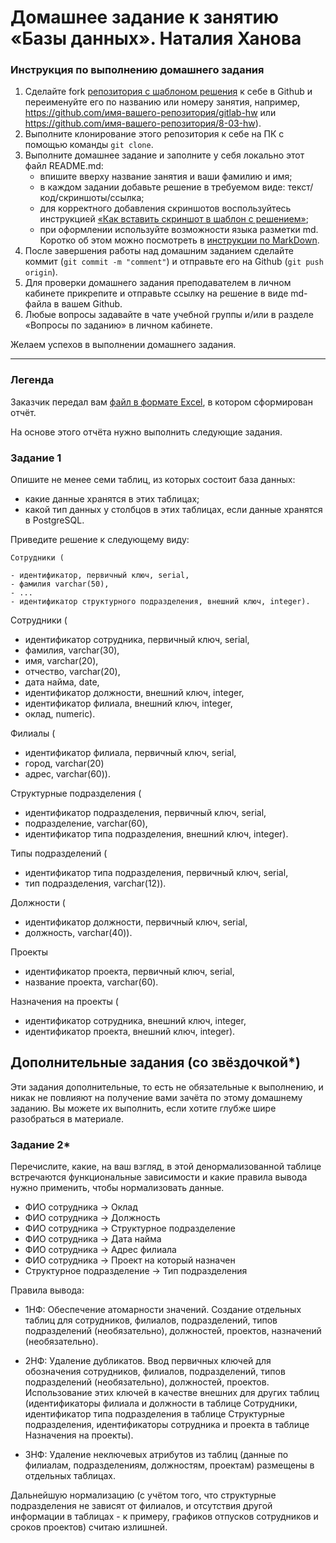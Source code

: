 # Домашнее задание к занятию «Базы данных». Наталия Ханова

### Инструкция по выполнению домашнего задания

1. Сделайте fork [репозитория c шаблоном решения](https://github.com/netology-code/sys-pattern-homework) к себе в Github и переименуйте его по названию или номеру занятия, например, https://github.com/имя-вашего-репозитория/gitlab-hw или https://github.com/имя-вашего-репозитория/8-03-hw).
2. Выполните клонирование этого репозитория к себе на ПК с помощью команды `git clone`.
3. Выполните домашнее задание и заполните у себя локально этот файл README.md:
   - впишите вверху название занятия и ваши фамилию и имя;
   - в каждом задании добавьте решение в требуемом виде: текст/код/скриншоты/ссылка;
   - для корректного добавления скриншотов воспользуйтесь инструкцией [«Как вставить скриншот в шаблон с решением»](https://github.com/netology-code/sys-pattern-homework/blob/main/screen-instruction.md);
   - при оформлении используйте возможности языка разметки md. Коротко об этом можно посмотреть в [инструкции по MarkDown](https://github.com/netology-code/sys-pattern-homework/blob/main/md-instruction.md).
4. После завершения работы над домашним заданием сделайте коммит (`git commit -m "comment"`) и отправьте его на Github (`git push origin`).
5. Для проверки домашнего задания преподавателем в личном кабинете прикрепите и отправьте ссылку на решение в виде md-файла в вашем Github.
6. Любые вопросы задавайте в чате учебной группы и/или в разделе «Вопросы по заданию» в личном кабинете.

Желаем успехов в выполнении домашнего задания.

---
### Легенда

Заказчик передал вам [файл в формате Excel](https://github.com/netology-code/sdb-homeworks/blob/main/resources/hw-12-1.xlsx), в котором сформирован отчёт. 

На основе этого отчёта нужно выполнить следующие задания.

### Задание 1

Опишите не менее семи таблиц, из которых состоит база данных:

- какие данные хранятся в этих таблицах;
- какой тип данных у столбцов в этих таблицах, если данные хранятся в PostgreSQL.

Приведите решение к следующему виду:

```
Сотрудники (

- идентификатор, первичный ключ, serial,
- фамилия varchar(50),
- ...
- идентификатор структурного подразделения, внешний ключ, integer).
```

Сотрудники (
- идентификатор сотрудника, первичный ключ, serial,
- фамилия, varchar(30),
- имя, varchar(20),
- отчество, varchar(20),
- дата найма, date,
- идентификатор должности, внешний ключ, integer,
- идентификатор филиала, внешний ключ, integer,
- оклад, numeric).

Филиалы (
- идентификатор филиала, первичный ключ, serial,
- город, varchar(20)
- адрес, varchar(60)).

Структурные подразделения (
- идентификатор подразделения, первичный ключ, serial,
- подразделение, varchar(60),
- идентификатор типа подразделения, внешний ключ, integer).

Типы подразделений (
- идентификатор типа подразделения, первичный ключ, serial,
- тип подразделения, varchar(12)).

Должности (
- идентификатор должности, первичный ключ, serial,
- должность, varchar(40)).

Проекты 
- идентификатор проекта, первичный ключ, serial,
- название проекта, varchar(60).

Назначения на проекты (
- идентификатор сотрудника, внешний ключ, integer,
- идентификатор проекта, внешний ключ, integer).


## Дополнительные задания (со звёздочкой*)
Эти задания дополнительные, то есть не обязательные к выполнению, и никак не повлияют на получение вами зачёта по этому домашнему заданию. Вы можете их выполнить, если хотите глубже шире разобраться в материале.


### Задание 2*

Перечислите, какие, на ваш взгляд, в этой денормализованной таблице встречаются функциональные зависимости и какие правила вывода нужно применить, чтобы нормализовать данные.

- ФИО сотрудника → Оклад  
- ФИО сотрудника → Должность 
- ФИО сотрудника → Структурное подразделение 
- ФИО сотрудника → Дата найма 
- ФИО сотрудника → Адрес филиала
- ФИО сотрудника → Проект на который назначен 
- Структурное подразделение → Тип подразделения

Правила вывода:
 
- 1НФ: Обеспечение атомарности значений. Создание отдельных таблиц для сотрудников, филиалов, подразделений, типов подразделений (необязательно), должностей, проектов, назначений (необязательно).

- 2НФ: Удаление дубликатов. Ввод первичных ключей для обозначения сотрудников, филиалов, подразделений, типов подразделений (необязательно), должностей, проектов. Использование этих ключей в качестве внешних для других таблиц (идентификаторы филиала и должности в таблице Сотрудники, идентификатор типа подразделения в таблице Структурные подразделения, идентификаторы сотрудника и проекта в таблице Назначения на проекты). 

- 3НФ: Удаление неключевых атрибутов из таблиц (данные по филиалам, подразделениям, должностям, проектам) размещены в отдельных таблицах. 

Дальнейшую нормализацию (с учётом того, что структурные подразделения не зависят от филиалов, и отсутствия другой информации в таблицах - к примеру, графиков отпусков сотрудников и сроков проектов) считаю излишней. 
